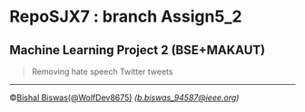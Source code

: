 # RepoSJX7 : branch Assign5_2
Machine Learning Project 2 (BSE+MAKAUT)
---
> Removing hate speech Twitter tweets 
---


&copy;[Bishal Biswas(@WolfDev8675)](https://github.com/WolfDev8675)
_(b.biswas_94587@ieee.org)_
